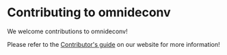 # Contributing to omnideconv

We welcome contributions to omnideconv!

Please refer to the [Contributor's guide](https://omnideconv.org/contributor_guide.html) on our website for more information!

<!-- 

possibly add immunedeconv-specific information here in the future. 

->
